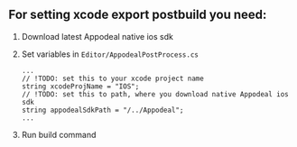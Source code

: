 ## For setting xcode export postbuild you need:

1. Download latest Appodeal native ios sdk

2. Set variables in `Editor/AppodealPostProcess.cs`
    ```
    ...
    // !TODO: set this to your xcode project name
    string xcodeProjName = "IOS";
    // !TODO: set this to path, where you download native Appodeal ios sdk
    string appodealSdkPath = "/../Appodeal";
    ...
    ```

3. Run build command
